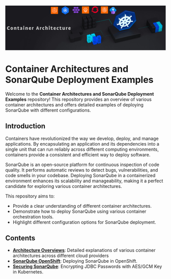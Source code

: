 ![logo](imgs/container-archi.png) 

# Container Architectures and SonarQube Deployment Examples

Welcome to the **Container Architectures and SonarQube Deployment Examples** repository! This repository provides an overview of various container architectures and offers detailed examples of deploying SonarQube with different configurations.

## Introduction

Containers have revolutionized the way we develop, deploy, and manage applications. By encapsulating an application and its dependencies into a single unit that can run reliably across different computing environments, containers provide a consistent and efficient way to deploy software.

SonarQube is an open-source platform for continuous inspection of code quality. It performs automatic reviews to detect bugs, vulnerabilities, and code smells in your codebase. Deploying SonarQube in a containerized environment enhances its scalability and manageability, making it a perfect candidate for exploring various container architectures.

This repository aims to:
- Provide a clear understanding of different container architectures.
- Demonstrate how to deploy SonarQube using various container orchestration tools.
- Highlight different configuration options for SonarQube deployment.

## Contents

- [**Architecture Overviews**](Comparative_Document/README.md): Detailed explanations of various container architectures across different cloud providers
- [**SonarQube OpenShift**](Openshift/README.md): Deploying SonarQube in OpenShift.
- [**Securing SonarQube**](https://github.com/SonarSource-Demos/k8s-helm-sq-key): Encrypting JDBC Passwords with AES/GCM Key in Kubernetes.


